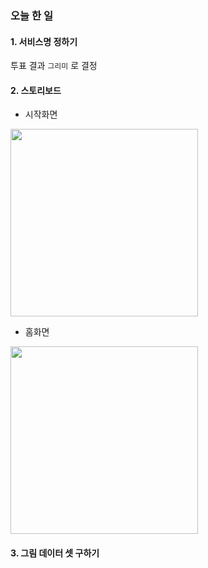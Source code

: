 ### 오늘 한 일

#### 1. 서비스명 정하기 <br/>
 투표 결과 `그리미` 로 결정

#### 2. 스토리보드 <br/>
* 시작화면 <br/>

<img src="/uploads/f32d8936baa754901358fe8c43e2a050/스크린샷_2022-10-18_오후_5.11.38.png" width="300px"><br/>

* 홈화면 <br/>

<img src="/uploads/0fc1f3d9621f1df57cf248202f718db6/스크린샷_2022-10-18_오후_5.11.18.png" width="300px">

#### 3. 그림 데이터 셋 구하기 <br/>
